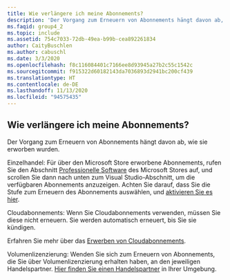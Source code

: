 ```yaml
---
title: Wie verlängere ich meine Abonnements?
description: 'Der Vorgang zum Erneuern von Abonnements hängt davon ab, wie sie erworben wurden. Einzelhandel: Für über den Microsoft Store erworbene Abonnements...'
ms.faqid: group4_2
ms.topic: include
ms.assetid: 754c7033-72db-49ea-b99b-cea892261834
author: CaityBuschlen
ms.author: cabuschl
ms.date: 3/3/2020
ms.openlocfilehash: f8c116084401c7166ee8d93945a27b2c55c1542c
ms.sourcegitcommit: f915322d60182143da7036893d2941bc200cf439
ms.translationtype: HT
ms.contentlocale: de-DE
ms.lasthandoff: 11/13/2020
ms.locfileid: "94575435"
---
```

## <a name="how-do-i-renew-my-subscriptions"></a>Wie verlängere ich meine Abonnements?

Der Vorgang zum Erneuern von Abonnements hängt davon ab, wie sie erworben wurden.

Einzelhandel: Für über den Microsoft Store erworbene Abonnements, rufen Sie den Abschnitt [Professionelle Software](https://www.microsoft.com/store/b/software?icid=Cnav_software_businesssoftware&activetab=pivot1%3arichpivot1-1) des Microsoft Stores auf, und scrollen Sie dann nach unten zum Visual Studio-Abschnitt, um die verfügbaren Abonnements anzuzeigen. Achten Sie darauf, dass Sie die Stufe zum Erneuern des Abonnements auswählen, und [aktivieren Sie es hier](https://my.visualstudio.com/subscriptions/activate).

Cloudabonnements: Wenn Sie Cloudabonnements verwenden, müssen Sie diese nicht erneuern. Sie werden automatisch erneuert, bis Sie sie kündigen.

Erfahren Sie mehr über das [Erwerben von Cloudabonnements](https://docs.microsoft.com/visualstudio/subscriptions/vscloud-overview).

Volumenlizenzierung: Wenden Sie sich zum Erneuern von Abonnements, die Sie über Volumenlizenzierung erhalten haben, an den jeweiligen Handelspartner. [Hier finden Sie einen Handelspartner](https://www.microsoft.com/licensing/how-to-buy/how-to-buy) in Ihrer Umgebung.
